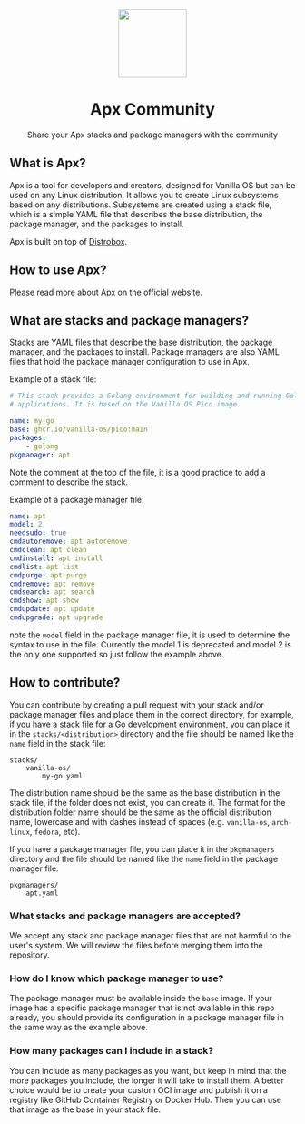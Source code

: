 <div align="center">
  <img src="https://apx.vanillaos.org/assets/logo.svg" height="120">
  <h1 align="center">Apx Community</h1>
  <p align="center">Share your Apx stacks and package managers with the community</p>
</div>

## What is Apx?

Apx is a tool for developers and creators, designed for Vanilla OS but can be used on any Linux distribution. It allows you to create Linux subsystems based on any distributions. Subsystems are created using a stack file, which is a simple YAML file that describes the base distribution, the package manager, and the packages to install.

Apx is built on top of [Distrobox](https://github.com/89luca89/distrobox).

## How to use Apx?

Please read more about Apx on the [official website](https://apx.vanillaos.org).

## What are stacks and package managers?

Stacks are YAML files that describe the base distribution, the package manager, and the packages to install. Package managers are also YAML files that hold the package manager configuration to use in Apx.

Example of a stack file:

```yaml
# This stack provides a Golang environment for building and running Golang
# applications. It is based on the Vanilla OS Pico image.

name: my-go
base: ghcr.io/vanilla-os/pico:main
packages: 
    - golang
pkgmanager: apt
```

Note the comment at the top of the file, it is a good practice to add a comment to describe the stack. 

Example of a package manager file:

```yaml
name: apt
model: 2
needsudo: true
cmdautoremove: apt autoremove
cmdclean: apt clean
cmdinstall: apt install
cmdlist: apt list
cmdpurge: apt purge
cmdremove: apt remove
cmdsearch: apt search
cmdshow: apt show
cmdupdate: apt update
cmdupgrade: apt upgrade
```

note the `model` field in the package manager file, it is used to determine the syntax to use in the file. Currently the model 1 is deprecated and model 2 is the only one supported so just follow the example above.

## How to contribute?

You can contribute by creating a pull request with your stack and/or package manager files and place them in the correct directory, for example, if you have a stack file for a Go development environment, you can place it in the `stacks/<distribution>` directory and the file should be named like the `name` field in the stack file:

```
stacks/
    vanilla-os/
        my-go.yaml
```

The distribution name should be the same as the base distribution in the stack file, if the folder does not exist, you can create it. The format for the distribution folder name should be the same as the official distribution name, lowercase and with dashes instead of spaces (e.g. `vanilla-os`, `arch-linux`, `fedora`, etc).

If you have a package manager file, you can place it in the `pkgmanagers` directory and the file should be named like the `name` field in the package manager file:

```
pkgmanagers/
    apt.yaml
```

### What stacks and package managers are accepted?

We accept any stack and package manager files that are not harmful to the user's system. We will review the files before merging them into the repository.

### How do I know which package manager to use?

The package manager must be available inside the `base` image. If your image has a specific package manager that is not available in this repo already, you should provide its configuration in a package manager file in the same way as the example above.

### How many packages can I include in a stack?

You can include as many packages as you want, but keep in mind that the more packages you include, the longer it will take to install them. A better choice would be to create your custom OCI image and publish it on a registry like GitHub Container Registry or Docker Hub. Then you can use that image as the base in your stack file.
